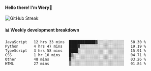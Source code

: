 #### Hello there! I'm Wery👋


![GitHub Streak](https://github-readme-streak-stats.herokuapp.com/?user=weryzebra-yue&theme=swift&hide_border=false&include_all_commits=true)



#### 📊 Weekly development breakdown
<!--START_SECTION:waka-->

```text
JavaScript   12 hrs 33 mins  ████████████▓░░░░░░░░░░░░   50.30 %
Python       4 hrs 47 mins   ████▓░░░░░░░░░░░░░░░░░░░░   19.19 %
TypeScript   3 hrs 58 mins   ████░░░░░░░░░░░░░░░░░░░░░   15.91 %
CSS          1 hr 10 mins    █▒░░░░░░░░░░░░░░░░░░░░░░░   04.71 %
Other        48 mins         ▓░░░░░░░░░░░░░░░░░░░░░░░░   03.26 %
HTML         27 mins         ▒░░░░░░░░░░░░░░░░░░░░░░░░   01.84 %
```

<!--END_SECTION:waka-->
